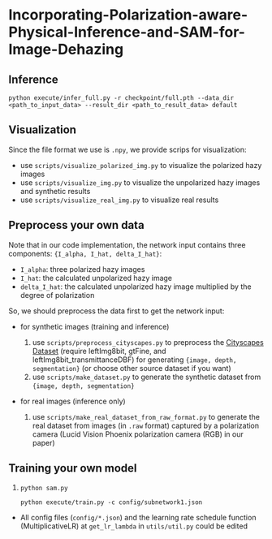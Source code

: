 # Incorporating-Polarization-aware-Physical-Inference-and-SAM-for-Image-Dehazing
## Inference

```
python execute/infer_full.py -r checkpoint/full.pth --data_dir <path_to_input_data> --result_dir <path_to_result_data> default
```

## Visualization

Since the file format we use is `.npy`, we provide scrips for visualization:

* use `scripts/visualize_polarized_img.py` to visualize the polarized hazy images
* use `scripts/visualize_img.py` to visualize the unpolarized hazy images and synthetic results
* use `scripts/visualize_real_img.py` to visualize real results

## Preprocess your own data

Note that in our code implementation, the network input contains three components: `{I_alpha, I_hat, delta_I_hat}`:

* `I_alpha`: three polarized hazy images
* `I_hat`: the calculated unpolarized hazy image
* `delta_I_hat`: the calculated unpolarized hazy image multiplied by the degree of polarization

So, we should preprocess the data first to get the network input:

* for synthetic images (training and inference)
  1. use `scripts/preprocess_cityscapes.py` to preprocess the [Cityscapes Dataset](https://www.cityscapes-dataset.com/) (require leftImg8bit, gtFine, and leftImg8bit_transmittanceDBF) for generating `{image, depth, segmentation}` (or choose other source dataset if you want)
  2. use `scripts/make_dataset.py` to generate the synthetic dataset from `{image, depth, segmentation}`

* for real images (inference only)
  1. use `scripts/make_real_dataset_from_raw_format.py` to generate the real dataset from images (in `.raw` format) captured by a polarization camera (Lucid Vision Phoenix polarization camera (RGB) in our paper)

## Training your own model

1. ```
   python sam.py
   
   python execute/train.py -c config/subnetwork1.json
   ```

* All config files (`config/*.json`) and the learning rate schedule function (MultiplicativeLR) at `get_lr_lambda` in `utils/util.py` could be edited

